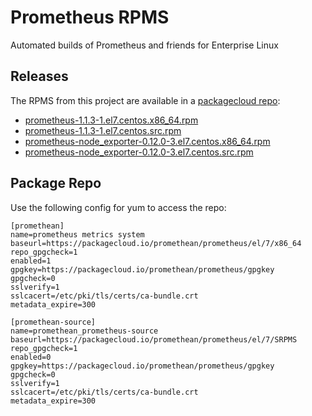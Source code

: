 # Prometheus RPMS
Automated builds of Prometheus and friends for Enterprise Linux

## Releases
The RPMS from this project are available in a [packagecloud repo](https://packagecloud.io/promethean/prometheus):

* [prometheus-1.1.3-1.el7.centos.x86_64.rpm](https://packagecloud.io/promethean/prometheus/packages/el/7/prometheus-1.1.3-1.el7.centos.x86_64.rpm)
* [prometheus-1.1.3-1.el7.centos.src.rpm](https://packagecloud.io/promethean/prometheus/packages/el/7/prometheus-1.1.3-1.el7.centos.src.rpm)
* [prometheus-node_exporter-0.12.0-3.el7.centos.x86_64.rpm](https://packagecloud.io/promethean/prometheus/packages/el/7/prometheus-node_exporter-0.12.0-3.el7.centos.x86_64.rpm)
* [prometheus-node_exporter-0.12.0-3.el7.centos.src.rpm](https://packagecloud.io/promethean/prometheus/packages/el/7/prometheus-node_exporter-0.12.0-3.el7.centos.src.rpm)

## Package Repo
Use the following config for yum to access the repo:

    [promethean]
    name=prometheus metrics system
    baseurl=https://packagecloud.io/promethean/prometheus/el/7/x86_64
    repo_gpgcheck=1
    enabled=1
    gpgkey=https://packagecloud.io/promethean/prometheus/gpgkey
    gpgcheck=0
    sslverify=1
    sslcacert=/etc/pki/tls/certs/ca-bundle.crt
    metadata_expire=300

    [promethean-source]
    name=promethean_prometheus-source
    baseurl=https://packagecloud.io/promethean/prometheus/el/7/SRPMS
    repo_gpgcheck=1
    enabled=0
    gpgkey=https://packagecloud.io/promethean/prometheus/gpgkey
    gpgcheck=0
    sslverify=1
    sslcacert=/etc/pki/tls/certs/ca-bundle.crt
    metadata_expire=300


